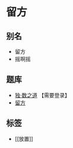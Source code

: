 # 留方

## 别名

- 留方
- 摇啊摇

## 题库

- [独·数之道](http://www.sudokufans.org.cn/lx/yay.index.php?w=10) 【需要登录】
- [留方](https://cn.puzzle-shakashaka.com/)

## 标签

- [[放置]]
